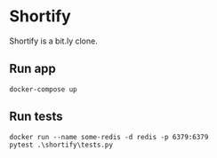 # Shortify
Shortify is a bit.ly clone.
## Run app
```
docker-compose up
```
## Run tests
```
docker run --name some-redis -d redis -p 6379:6379
pytest .\shortify\tests.py
```
